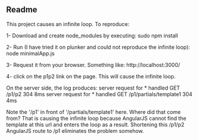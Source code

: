 ## Readme

This project causes an infinite loop. To reproduce:

1- Download and create node_modules by executing:
  sudo npm install


2- Run (I have tried it on plunker and could not reproduce the infinite loop):
  node minimalApp.js

3- Request it from your browser. Something like:
    http://localhost:3000/

4- click on the p1p2 link on the page. This will cause the infinite loop. 

On the server side, the log produces:
    server request for * handled
    GET /p1/p2 304 8ms
    server request for * handled
    GET /p1/partials/template1 304 4ms

Note the '/p1' in front of '/partials/template1' here. 
Where did that come from? That is causing the infinite loop because AngularJS cannot find the template at this url and enters the loop as a result. Shortening this /p1/p2 AngularJS route to /p1 eliminates the problem somehow.  
